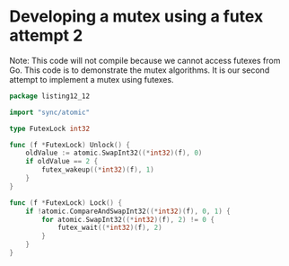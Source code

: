 # Developing a mutex using a futex attempt 2

Note: This code will not compile because we cannot access futexes from Go.
This code is to demonstrate the mutex algorithms. It is our second attempt to
implement a mutex using futexes.

```go
package listing12_12

import "sync/atomic"

type FutexLock int32

func (f *FutexLock) Unlock() {
    oldValue := atomic.SwapInt32((*int32)(f), 0)
    if oldValue == 2 {
        futex_wakeup((*int32)(f), 1)
    }
}

func (f *FutexLock) Lock() {
    if !atomic.CompareAndSwapInt32((*int32)(f), 0, 1) {
        for atomic.SwapInt32((*int32)(f), 2) != 0 {
            futex_wait((*int32)(f), 2)
        }
    }
}
```
